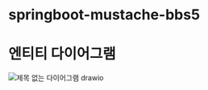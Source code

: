 # springboot-mustache-bbs5

# 엔티티 다이어그램

![제목 없는 다이어그램 drawio](https://user-images.githubusercontent.com/1642243/206071295-05c3b4f4-31b7-40f8-ae3f-90ed0613ad3d.png)
